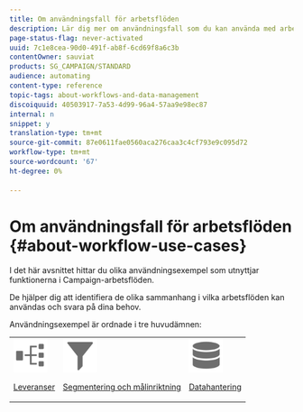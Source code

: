 ```yaml
---
title: Om användningsfall för arbetsflöden
description: Lär dig mer om användningsfall som du kan använda med arbetsflöden för Campaign Standard.
page-status-flag: never-activated
uuid: 7c1e8cea-90d0-491f-ab8f-6cd69f8a6c3b
contentOwner: sauviat
products: SG_CAMPAIGN/STANDARD
audience: automating
content-type: reference
topic-tags: about-workflows-and-data-management
discoiquuid: 40503917-7a53-4d99-96a4-57aa9e98ec87
internal: n
snippet: y
translation-type: tm+mt
source-git-commit: 87e0611fae0560aca276caa3c4cf793e9c095d72
workflow-type: tm+mt
source-wordcount: '67'
ht-degree: 0%

---
```



# Om användningsfall för arbetsflöden {#about-workflow-use-cases}

I det här avsnittet hittar du olika användningsexempel som utnyttjar funktionerna i Campaign-arbetsflöden.

De hjälper dig att identifiera de olika sammanhang i vilka arbetsflöden kan användas och svara på dina behov.

Användningsexempel är ordnade i tre huvudämnen:

<table>
<tr>
<td><img src="assets/do-not-localize/icon_workflows.svg" width="60px"><p><a href="../../automating/using/workflow-created-query-with-complement.md">Leveranser</a></p></td><td><img src="assets/do-not-localize/icon_filter.svg" width="60px"><p><a href="../../automating/using/query-samples.md">Segmentering och målinriktning</a></p></td>
<td><img src="assets/do-not-localize/icon_manage.svg" width="60px"><p><a href="../../automating/using/reconcile-file-audience-with-database.md">Datahantering</a></p></td></tr>
</table>
